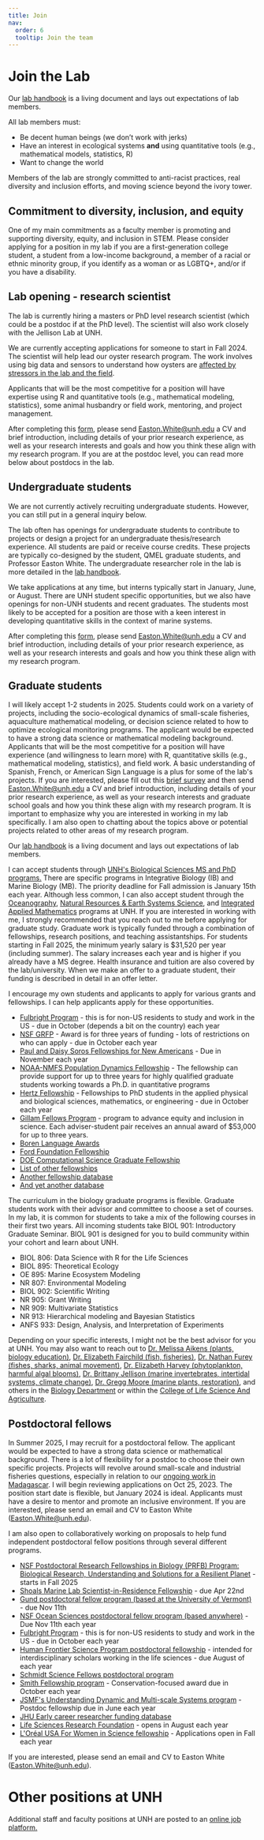 ```yaml
---
title: Join
nav:
  order: 6
  tooltip: Join the team
---
```


# <i class="fas join"></i>Join the Lab

Our [lab handbook](https://github.com/QuantMarineEcoLab/lab-onboarding/blob/main/qmel-onboarding.md) is a living document and lays out expectations of lab members. 


All lab members must:
- Be decent human beings (we don’t work with jerks) 
- Have an interest in ecological systems **and** using quantitative tools (e.g., mathematical models, statistics, R)
- Want to change the world

Members of the lab are strongly committed to anti-racist practices, real diversity and inclusion efforts, and moving science beyond the ivory tower.



## Commitment to diversity, inclusion, and equity

One of my main commitments as a faculty member is promoting and supporting diversity, equity, and inclusion in STEM. Please consider applying for a position in my lab if you are a first-generation college student, a student from a low-income background, a member of a racial or ethnic minority group, if you identify as a woman or as LGBTQ+, and/or if you have a disability.



## Lab opening - research scientist 

The lab is currently hiring a masters or PhD level research scientist (which could be a postdoc if at the PhD level). The scientist will also work closely with the Jellison Lab at UNH.

We are currently accepting applications for someone to start in Fall 2024. The scientist will help lead our oyster research program. The work involves using big data and sensors to understand how oysters are [affected by stressors in the lab and the field](https://quantmarineecolab.github.io/research/seafood/#shellfish-aquaculture).

Applicants that will be the most competitive for a position will have expertise using R and quantitative tools (e.g., mathematical modeling, statistics), some animal husbandry or field work, mentoring, and project management. 

After completing this [form](https://forms.gle/j9r2GEvEMHmgBSZQA), please send <Easton.White@unh.edu> a CV and brief introduction, including details of your prior research experience, as well as your research interests and goals and how you think these align with my research program. If you are at the postdoc level, you can read more below about postdocs in the lab. 





## Undergraduate students

We are not currently actively recruiting undergraduate students. However, you can still put in a general inquiry below. 

The lab often has openings for undergraduate students to contribute to projects or design a project for an undergraduate thesis/research experience. All students are paid or receive course credits. These projects are typically co-designed by the student, QMEL graduate students, and Professor Easton White. The undergraduate researcher role in the lab is more detailed in the [lab handbook](https://github.com/QuantMarineEcoLab/lab-onboarding/blob/main/qmel-onboarding.md#being-a-successful-undergraduate-researcher).

We take applications at any time, but interns typically start in January, June, or August. There are UNH student specific opportunities, but we also have openings for non-UNH students and recent graduates. The students most likely to be accepted for a position are those with a keen interest in developing quantitative skills in the context of marine systems.

After completing this [form](https://forms.gle/16fogrHEX7duePXw5), please send <Easton.White@unh.edu> a CV and brief introduction, including details of your prior research experience, as well as your research interests and goals and how you think these align with my research program.


## Graduate students

I will likely accept 1-2 students in 2025. Students could work on a variety of projects, including the socio-ecological dynamics of small-scale fisheries, aquaculture mathematical modeling, or decision science related to how to optimize ecological monitoring programs. The applicant would be expected to have a strong data science or mathematical modeling background. Applicants that will be the most competitive for a position will have experience (and willingness to learn more) with R, quantitative skills (e.g., mathematical modeling, statistics), and field work. A basic understanding of Spanish, French, or American Sign Language is a plus for some of the lab's projects. If you are interested, please fill out this [brief survey](https://forms.gle/v8SeNbqEw1GL1f1M6) and then send <Easton.White@unh.edu> a CV and brief introduction, including details of your prior research experience, as well as your research interests and graduate school goals and how you think these align with my research program. It is important to emphasize why you are interested in working in my lab specifically. I am also open to chatting about the topics above or potential projects related to other areas of my research program. 

Our [lab handbook](https://github.com/QuantMarineEcoLab/lab-onboarding/blob/main/qmel-onboarding.md) is a living document and lays out expectations of lab members. 

I can accept students through [UNH's Biological Sciences MS and PhD programs.](https://colsa.unh.edu/biological-sciences) There are specific programs in Integrative Biology (IB) and Marine Biology (MB). The priority deadline for Fall admission is January 15th each year. Although less common, I can also accept student through the [Oceanography](https://ceps.unh.edu/earth-sciences/academics), [Natural Resources & Earth Systems Science](https://gradschool.unh.edu/natural-resources-earth-systems-science-phd), and [Integrated Applied Mathematics](https://ceps.unh.edu/integrated-applied-mathematics/academics) programs at UNH. If you are interested in working with me, I strongly recommended that you reach out to me before applying for graduate study. Graduate work is typically funded through a combination of fellowships, research positions, and teaching assistantships. For students starting in Fall 2025, the minimum yearly salary is $31,520 per year (including summer). The salary increases each year and is higher if you already have a MS degree. Health insurance and tuition are also covered by the lab/university. When we make an offer to a graduate student, their funding  is described in detail in an offer letter. 

I encourage my own students and applicants to apply for various grants and fellowships. I can help applicants apply for these opportunities. 
- [Fulbright Program](https://us.fulbrightonline.org/) - this is for non-US residents to study and work in the US - due in October (depends a bit on the country) each year
- [NSF GRFP](https://www.nsfgrfp.org/) - Award is for three years of funding - lots of restrictions on who can apply - due in October each year
- [Paul and Daisy Soros Fellowships for New Americans](https://www.pdsoros.org/) - Due in November each year
- [NOAA-NMFS Population Dynamics Fellowship](https://seagrant.noaa.gov/nmfs-sg-fellowship/) - The fellowship can provide support for up to three years for highly qualified graduate students working towards a Ph.D. in quantitative programs 
- [Hertz Fellowship](https://www.hertzfoundation.org/the-fellowship/apply-for-fellowship/) - Fellowships to PhD students in the applied physical and biological sciences, mathematics, or engineering - due in October each year
- [Gillam Fellows Program](https://www.hhmi.org/programs/gilliam-fellows) - program to advance equity and inclusion in science. Each adviser-student pair receives an annual award of $53,000 for up to three years. 
- [Boren Language Awards](https://www.borenawards.org/)
- [Ford Foundation Fellowship](https://sites.nationalacademies.org/pga/fordfellowships/index.htm)
- [DOE Computational Science Graduate Fellowship](https://www.krellinst.org/csgf/)
- [List of other fellowships](https://grad.ncsu.edu/student-funding/fellowships-and-grants/national/nationally-competitive-graduate-fellowships/)
- [Another fellowship database](https://www.pathwaystoscience.org/grad.aspx)
- [And yet another database](https://apps.grad.illinois.edu/fellowship-finder/SearchResult/selectedValues=11&31&28&SearchBy=)

The curriculum in the biology graduate programs is flexible. Graduate students work with their advisor and committee to choose a set of courses. In my lab, it is common for students to take a mix of the following courses in their first two years. All incoming students take BIOL 901: Introductory Graduate Seminar. BIOL 901 is designed for you to build community within your cohort and learn about UNH.

- BIOL 806: Data Science with R for the Life Sciences
- BIOL 895: Theoretical Ecology
- OE 895: Marine Ecosystem Modeling
- NR 807: Environmental Modeling
- BIOL 902: Scientific Writing
- NR 905: Grant Writing
- NR 909: Multivariate Statistics
- NR 913: Hierarchical modeling and Bayesian Statistics
- ANFS 933: Design, Analysis, and Interpretation of Experiments


Depending on your specific interests, I might not be the best advisor for you at UNH. You may also want to reach out to [Dr. Melissa Aikens (plants, biology education)](https://colsa.unh.edu/person/melissa-aikens), [Dr. Elizabeth Fairchild (fish, fisheries)](https://colsa.unh.edu/person/elizabeth-fairchild), [Dr. Nathan Furey (fishes, sharks, animal movement)](https://colsa.unh.edu/person/nathan-furey), [Dr. Elizabeth Harvey (phytoplankton, harmful algal blooms)](https://colsa.unh.edu/person/elizabeth-harvey), [Dr. Brittany Jellison (marine invertebrates, intertidal systems, climate change)](https://colsa.unh.edu/person/brittany-jellison), [Dr. Gregg Moore (marine plants, restoration)](https://colsa.unh.edu/person/gregg-moore), and others in the [Biology Department](https://colsa.unh.edu/biological-sciences/people) or within the [College of Life Science And Agriculture](https://colsa.unh.edu/). 




## Postdoctoral fellows

In Summer 2025, I may recruit for a postdoctoral fellow. The applicant would be expected to have a strong data science or mathematical background. There is a lot of flexibility for a postdoc to choose their own specific projects. Projects will revolve around small-scale and industrial fisheries questions, especially in relation to our [ongoing work in Madagascar](https://www.nsf.gov/awardsearch/showAward?AWD_ID=1923707&HistoricalAwards=false).  I will begin reviewing applications on Oct 25, 2023. The position start date is flexible, but January 2024 is ideal. Applicants must have a desire to mentor and promote an inclusive environment. If you are interested, please send an email and CV to Easton White (<Easton.White@unh.edu>). 



I am also open to collaboratively working on proposals to help fund independent postdoctoral fellow positions through several different programs.

- [NSF Postdoctoral Research Fellowships in Biology (PRFB) Program: Biological Research, Understanding and Solutions for a Resilient Planet](https://www.nsf.gov/pubs/2024/nsf24108/nsf24108.jsp?WT.mc_ev=click&WT.mc_id=&utm_medium=email&utm_source=govdelivery) - starts in Fall 2025
- [Shoals Marine Lab Scientist-in-Residence Fellowship](https://www.shoalsmarinelaboratory.org/sirf) - due Apr 22nd
- [Gund postdoctoral fellow program (based at the University of Vermont)](http://go.uvm.edu/nia9k) - due Nov 11th
- [NSF Ocean Sciences postdoctoral fellow program (based anywhere)](https://beta.nsf.gov/funding/opportunities/ocean-sciences-postdoctoral-research-fellowships-oce-prf-0) - Due Nov 11th each year
- [Fulbright Program](https://us.fulbrightonline.org/) - this is for non-US residents to study and work in the US - due in October each year
- [Human Frontier Science Program postdoctoral fellowship](https://www.hfsp.org/funding/hfsp-funding/postdoctoral-fellowships) - intended for interdisciplinary scholars working in the life sciences - due August of each year
- [Schmidt Science Fellows postdoctoral program](https://schmidtsciencefellows.org/selection/)
- [Smith Fellowship program](https://conbio.org/mini-sites/smith-fellows) - Conservation-focused award due in October each year
- [JSMF's Understanding Dynamic and Multi-scale Systems program](https://www.jsmf.org/apply/fellowship/) - Postdoc fellowship due in June each year
- [JHU Early career researcher funding database](https://research.jhu.edu/rdt/funding-opportunities/early-career/) 
- [Life Sciences Research Foundation](https://lsrf.org/apply/) - opens in August each year
- [L'Oréal USA For Women in Science fellowship](https://www.loreal.com/en/usa/pages/group/fwis/) - Applications open in Fall each year

If you are interested, please send an email and CV to Easton White (<Easton.White@unh.edu>). 





# Other positions at UNH

Additional staff and faculty positions at UNH are posted to an [online job platform.](https://jobs.usnh.edu/) 


